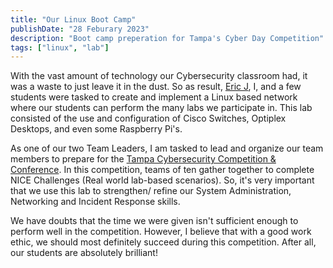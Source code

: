 ```yaml
---
title: "Our Linux Boot Camp"
publishDate: "28 Feburary 2023"
description: "Boot camp preperation for Tampa's Cyber Day Competition"
tags: ["linux", "lab"]
---
```


With the vast amount of technology our Cybersecurity classroom had, it was a waste to just leave it in the dust. So as result, [Eric J](https://35th.io), I, and a few students were tasked to create and implement a Linux based network where our students can perform the many labs we participate in. This lab consisted of the use and configuration of Cisco Switches, Optiplex Desktops, and even some Raspberry Pi's.

As one of our two Team Leaders, I am tasked to lead and organize our team members to prepare for the [Tampa Cybersecurity Competition & Conference](https://www.afcea.org/calendar/eventdet.jsp?event_id=67278). In this competition, teams of ten gather together to complete NICE Challenges (Real world lab-based scenarios). So, it's very important that we use this lab to strengthen/ refine our System Administration, Networking and Incident Response skills.

We have doubts that the time we were given isn't sufficient enough to perform well in the competition. However, I believe that with a good work ethic, we should most definitely succeed during this competition. After all, our students are absolutely brilliant!
